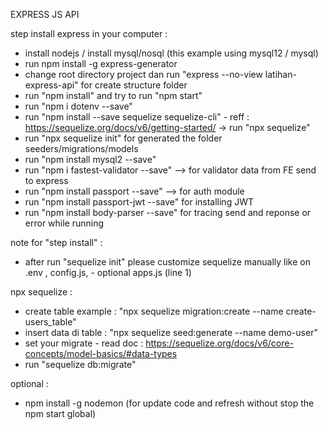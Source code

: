 EXPRESS JS API

step install express in your computer : 
- install nodejs / install mysql/nosql (this example using mysql12 / mysql)
- run npm install -g express-generator
- change root directory project dan run "express --no-view latihan-express-api" for create structure folder 
- run "npm install" and try to run "npm start"
- run "npm i dotenv --save"
- run "npm install --save sequelize sequelize-cli" - reff : https://sequelize.org/docs/v6/getting-started/ -> run "npx sequelize"
- run "npx sequelize init" for generated the folder seeders/migrations/models
- run "npm install mysql2 --save"
- run "npm i fastest-validator --save" --> for validator data from FE send to express
- run "npm install passport --save" --> for auth module
- run "npm install passport-jwt --save" for installing JWT
- run "npm install body-parser --save" for tracing send and reponse or error while running


note for "step install" :
- after run "sequelize init" please customize sequelize manually like on .env , config.js, - optional apps.js (line 1)

npx sequelize : 
- create table example : "npx sequelize migration:create --name create-users_table" 
- insert data di table : "npx sequelize seed:generate --name demo-user"
- set your migrate - read doc : https://sequelize.org/docs/v6/core-concepts/model-basics/#data-types
- run "sequelize db:migrate"

optional : 
- npm install -g nodemon (for update code and refresh without stop the npm start global)

